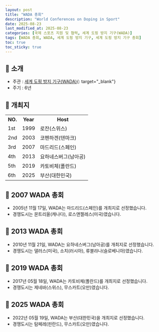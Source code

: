 ```yaml
---
layout: post
title: "WADA 총회"
description: "World Conferences on Doping in Sport"
date: 2025-08-23
last_modified_at: 2025-08-23
categories: [국제 스포츠 지원 및 협력, 세계 도핑 방지 기구(WADA)]
tags: [WADA 총회, WADA, 세계 도핑 방지 기구, 세계 도핑 방지 기구 총회]
toc: true
toc_sticky: true
---
```

## 📜 소개
* 주관 : [세계 도핑 방지 기구(WADA)](https://www.wada-ama.org/en){: target="_blank"}
* 주기 : 6년

## 📜 개최지

<html>

<head>
    <meta charset="UTF-8">
</head>

<body>
    <table>
        <tr class="header-row">
            <th class="col-no">NO.</th>
            <th class="col-year">Year</th>
            <th class="col-host">Host</th>
        </tr>
        <tr>
            <td>1st</td>
            <td>1999</td>
            <td>로잔(스위스)</td>
        </tr>
        <tr>
            <td>2nd</td>
            <td>2003</td>
            <td>코펜하겐(덴마크)</td>
        </tr>
        <tr>
            <td>3rd</td>
            <td>2007</td>
            <td>마드리드(스페인)</td>
        </tr>
        <tr>
            <td>4th</td>
            <td>2013</td>
            <td>요하네스버그(남아공)</td>
        </tr>
        <tr>
            <td>5th</td>
            <td>2019</td>
            <td>카토비체(폴란드)</td>
        </tr>
        <tr class="korea-host-bg">
            <td><span class="korea-host">6th</span></td>
            <td><span class="korea-host">2025</span></td>
            <td><span class="korea-host">부산(대한민국)</span></td>
        </tr>
    </table>
</body>

</html>

## 📜 2007 WADA 총회 
* 2005년 11월 17일, WADA는 <span class="foreign-host">마드리드(스페인)</span>를 개최지로 선정했습니다.
* 경쟁도시는 몬트리올(캐나다), 로스앤젤레스(미국)였습니다.

## 📜 2013 WADA 총회 
* 2010년 11월 21일, WADA는 <span class="foreign-host">요하네스버그(남아공)</span>를 개최지로 선정했습니다.
* 경쟁도시는 댈러스(미국), 소치(러시아), 류블랴나(슬로베니아)였습니다.

## 📜 2019 WADA 총회 
* 2017년 05월 18일, WADA는 <span class="foreign-host">카토비체(폴란드)</span>를 개최지로 선정했습니다.
* 경쟁도시는 제네바(스위스), 무스카트(오만)였습니다.

## 📜 2025 WADA 총회
* 2022년 05월 19일, WADA는 <span class="korea-host">부산(대한민국)</span>을 개최지로 선정했습니다.
* 경쟁도시는 탐페레(핀란드), 무스카트(오만)였습니다.
